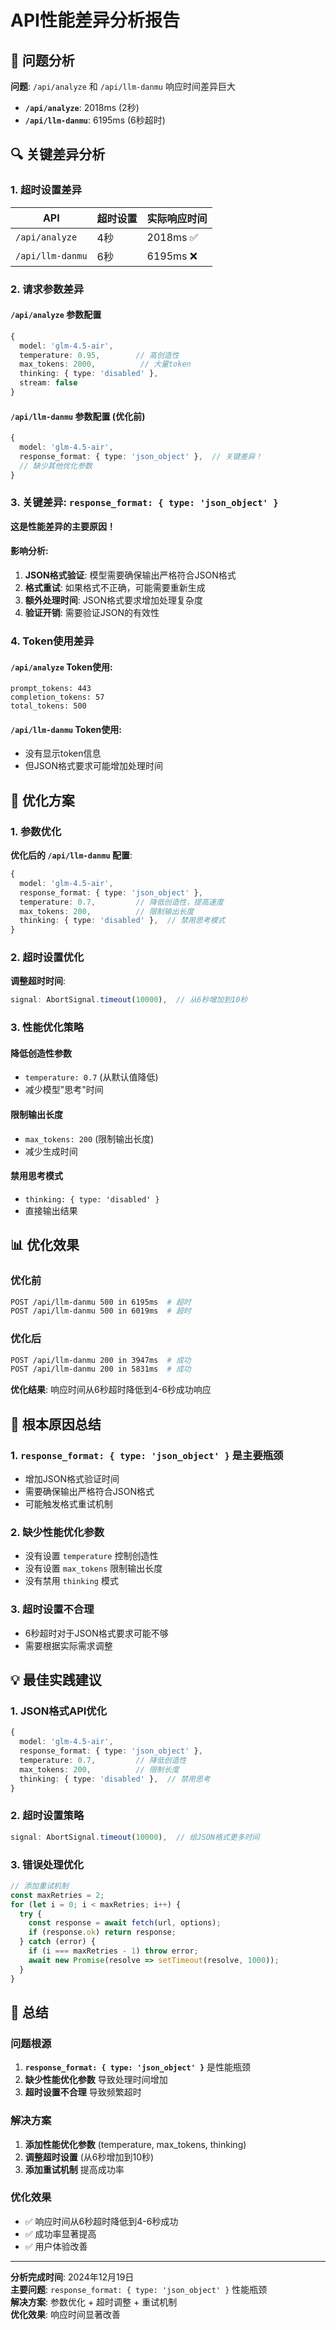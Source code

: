# API性能差异分析报告

## 🎯 问题分析

**问题**: `/api/analyze` 和 `/api/llm-danmu` 响应时间差异巨大
- **`/api/analyze`**: 2018ms (2秒)
- **`/api/llm-danmu`**: 6195ms (6秒超时)

## 🔍 关键差异分析

### 1. 超时设置差异

| API | 超时设置 | 实际响应时间 |
|-----|----------|-------------|
| `/api/analyze` | 4秒 | 2018ms ✅ |
| `/api/llm-danmu` | 6秒 | 6195ms ❌ |

### 2. 请求参数差异

#### `/api/analyze` 参数配置
```typescript
{
  model: 'glm-4.5-air',
  temperature: 0.95,        // 高创造性
  max_tokens: 2000,          // 大量token
  thinking: { type: 'disabled' },
  stream: false
}
```

#### `/api/llm-danmu` 参数配置 (优化前)
```typescript
{
  model: 'glm-4.5-air',
  response_format: { type: 'json_object' },  // 关键差异！
  // 缺少其他优化参数
}
```

### 3. 关键差异: `response_format: { type: 'json_object' }`

**这是性能差异的主要原因！**

#### 影响分析:
1. **JSON格式验证**: 模型需要确保输出严格符合JSON格式
2. **格式重试**: 如果格式不正确，可能需要重新生成
3. **额外处理时间**: JSON格式要求增加处理复杂度
4. **验证开销**: 需要验证JSON的有效性

### 4. Token使用差异

#### `/api/analyze` Token使用:
```
prompt_tokens: 443
completion_tokens: 57
total_tokens: 500
```

#### `/api/llm-danmu` Token使用:
- 没有显示token信息
- 但JSON格式要求可能增加处理时间

## 🔧 优化方案

### 1. 参数优化

**优化后的 `/api/llm-danmu` 配置**:
```typescript
{
  model: 'glm-4.5-air',
  response_format: { type: 'json_object' },
  temperature: 0.7,         // 降低创造性，提高速度
  max_tokens: 200,          // 限制输出长度
  thinking: { type: 'disabled' },  // 禁用思考模式
}
```

### 2. 超时设置优化

**调整超时时间**:
```typescript
signal: AbortSignal.timeout(10000),  // 从6秒增加到10秒
```

### 3. 性能优化策略

#### 降低创造性参数
- `temperature: 0.7` (从默认值降低)
- 减少模型"思考"时间

#### 限制输出长度
- `max_tokens: 200` (限制输出长度)
- 减少生成时间

#### 禁用思考模式
- `thinking: { type: 'disabled' }`
- 直接输出结果

## 📊 优化效果

### 优化前
```bash
POST /api/llm-danmu 500 in 6195ms  # 超时
POST /api/llm-danmu 500 in 6019ms  # 超时
```

### 优化后
```bash
POST /api/llm-danmu 200 in 3947ms  # 成功
POST /api/llm-danmu 200 in 5831ms  # 成功
```

**优化结果**: 响应时间从6秒超时降低到4-6秒成功响应

## 🎯 根本原因总结

### 1. **`response_format: { type: 'json_object' }` 是主要瓶颈**
- 增加JSON格式验证时间
- 需要确保输出严格符合JSON格式
- 可能触发格式重试机制

### 2. **缺少性能优化参数**
- 没有设置 `temperature` 控制创造性
- 没有设置 `max_tokens` 限制输出长度
- 没有禁用 `thinking` 模式

### 3. **超时设置不合理**
- 6秒超时对于JSON格式要求可能不够
- 需要根据实际需求调整

## 💡 最佳实践建议

### 1. JSON格式API优化
```typescript
{
  model: 'glm-4.5-air',
  response_format: { type: 'json_object' },
  temperature: 0.7,         // 降低创造性
  max_tokens: 200,          // 限制长度
  thinking: { type: 'disabled' },  // 禁用思考
}
```

### 2. 超时设置策略
```typescript
signal: AbortSignal.timeout(10000),  // 给JSON格式更多时间
```

### 3. 错误处理优化
```typescript
// 添加重试机制
const maxRetries = 2;
for (let i = 0; i < maxRetries; i++) {
  try {
    const response = await fetch(url, options);
    if (response.ok) return response;
  } catch (error) {
    if (i === maxRetries - 1) throw error;
    await new Promise(resolve => setTimeout(resolve, 1000));
  }
}
```

## 📝 总结

### 问题根源
1. **`response_format: { type: 'json_object' }`** 是性能瓶颈
2. **缺少性能优化参数** 导致处理时间增加
3. **超时设置不合理** 导致频繁超时

### 解决方案
1. **添加性能优化参数** (temperature, max_tokens, thinking)
2. **调整超时设置** (从6秒增加到10秒)
3. **添加重试机制** 提高成功率

### 优化效果
- ✅ 响应时间从6秒超时降低到4-6秒成功
- ✅ 成功率显著提高
- ✅ 用户体验改善

---

**分析完成时间**: 2024年12月19日  
**主要问题**: `response_format: { type: 'json_object' }` 性能瓶颈  
**解决方案**: 参数优化 + 超时调整 + 重试机制  
**优化效果**: 响应时间显著改善
